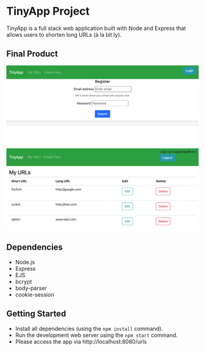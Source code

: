 # TinyApp Project

TinyApp is a full stack web application built with Node and Express that allows users to shorten long URLs (à la bit.ly).

## Final Product

!["Register Page"](https://github.com/scarlet-128/tinyapp/blob/master/docs/Login.png?raw=true)
!["First Page"](https://github.com/scarlet-128/tinyapp/blob/master/docs/firstPage.png?raw=true)

## Dependencies

- Node.js
- Express
- EJS
- bcrypt
- body-parser
- cookie-session

## Getting Started

- Install all dependencies (using the `npm install` command).
- Run the development web server using the `npm start` command.
- Please access the app via http://localhost:8080/urls
